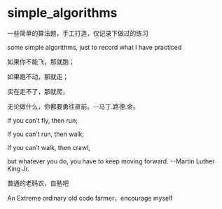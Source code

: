 # simple_algorithms

一些简单的算法题，手工打造，仅记录下做过的练习

some simple algorithms, just to record what I have practiced

如果你不能飞，那就跑；

如果跑不动，那就走；

实在走不了，那就爬，

无论做什么，你都要勇往直前。--马丁.路德.金。

If you can’t fly, then run; 

If you can’t run, then walk; 

If you can’t walk, then crawl, 

but whatever you do, you have to keep moving forward. --Martin Luther King Jr.

普通的老码农，自勉吧

An Extreme ordinary old code farmer，encourage myself


